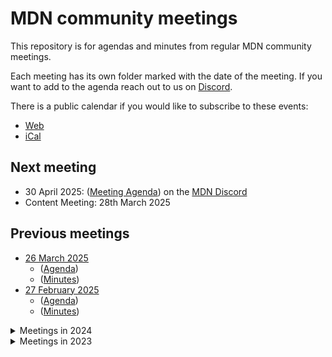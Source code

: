 # MDN community meetings

This repository is for agendas and minutes from regular MDN community meetings.

Each meeting has its own folder marked with the date of the meeting.
If you want to add to the agenda reach out to us on [Discord](https://developer.mozilla.org/discord).

There is a public calendar if you would like to subscribe to these events:

- [Web](https://calendar.google.com/calendar/embed?src=c_4656dd7c36825e2be115c0e7992191d550d16edcec37151eb6018581f654727b%40group.calendar.google.com&ctz=Europe%2FLondon)
- [iCal](https://calendar.google.com/calendar/ical/c_4656dd7c36825e2be115c0e7992191d550d16edcec37151eb6018581f654727b%40group.calendar.google.com/public/basic.ics)

## Next meeting

- 30 April 2025: ([Meeting Agenda](2025-04-30/agenda.md)) on the [MDN Discord](https://developer.mozilla.org/discord)
- Content Meeting: 28th March 2025

## Previous meetings

- [26 March 2025](2025-03-26)
  - ([Agenda](2025-03-26/agenda.md))
  - ([Minutes](2025-03-26/minutes.md))
- [27 February 2025](2025-02-27)
  - ([Agenda](2025-02-27/agenda.md))
  - ([Minutes](2025-02-27/minutes.md))

<details>
  <summary>Meetings in 2024</summary>

- [23 October 2024](2024-10-23)
  - ([Agenda](2024-10-23/agenda.md))
  - ([Minutes](2024-10-23/minutes.md))
- [25 September 2024](2024/2024-09-25)
  - ([Agenda](2024/2024-09-25/agenda.md))
  - ([Minutes](2024/2024-09-25/minutes.md))
- [21 August 2024](2024/2024-08-21)
  - ([Agenda](2024/2024-08-21/agenda.md))
  - ([Minutes](2024/2024-08-21/minutes.md))
- [23 July 2024](2024/2024-07-23)
  - ([Agenda](2024/2024-07-23/agenda.md))
  - ([Minutes](2024/2024-07-23/minutes.md))
- [24 June 2024](2024/2024-06-24)
  - ([Agenda](2024/2024-06-24/agenda.md))
  - ([Minutes](2024/2024-06-24/minutes.md))
- [29th May 2024](2024/2024-05-29)
  - ([Agenda](2024/2024-05-29/agenda.md))
  - ([Minutes](2024/2024-05-29/minutes.md))
- [29th April 2024](2024-04-29)
  - ([Agenda](2024-04-29/agenda.md))
  - ([Minutes](2024-04-29/minutes.md))
- [27th March 2024](2024-03-27)
  - ([Agenda](2024-03-27/agenda.md))
  - ([Minutes](2024-03-27/minutes.md))
- [26th February 2024](2024-02-26)
  - ([Agenda](2024-02-26/agenda.md))
  - ([Minutes](2024-02-26/minutes.md))
- [22nd January 2024](2024-01-22)
  - ([Agenda](2024-01-22/agenda.md))
  - ([Minutes](2024-01-22/minutes.md))

</details>

<details>
  <summary>Meetings in 2023</summary>

- [11th December 2023](2023-12-11)
  - ([Agenda](2023-12-11/agenda.md))
  - ([Minutes](2023-12-11/minutes.md))
- [13th November 2023](2023-11-13)
  - ([Agenda](2023-11-13/agenda.md))
  - ([Minutes](2023-11-13/minutes.md))

</details>
